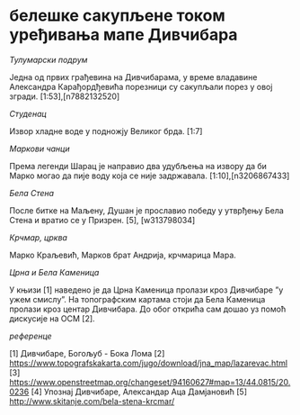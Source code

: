 # белешке сакупљене током уређивања мапе Дивчибара


*Тулумарски подрум*

Једна од првих грађевина на Дивчибарама, у време владавине Александра Карађордђевића порезници су сакупљали порез у овој згради. [1:53],[n7882132520]

*Студенац*

Извор хладне воде у подножју Великог брда. [1:7]

*Маркови чанци*

Према легенди Шарац је направио два удубљења на извору да би Марко могао да пије воду која се није задржавала. [1:10],[n3206867433]

*Бела Стена*

После битке на Маљену, Душан је прославио победу у утврђењу Бела Стена и вратио се у Призрен. [5], [w313798034]

*Крчмар, црква*

Марко Краљевић, Марков брат Андрија, крчмарица Мара.

*Црна и Бела Каменица*

У књизи [1] наведено је да Црна Каменица пролази кроз Дивчибаре ”у ужем смислу”. На топографским картама стоји да Бела Каменица пролази кроз центар Дивчибара. До обог открића сам дошао уз помоћ дискусије на ОСМ [2].

*референце*

[1] Дивчибаре, Богољуб - Бока Лома
[2] https://www.topografskakarta.com/jugo/download/jna_map/lazarevac.html
[3] https://www.openstreetmap.org/changeset/94160627#map=13/44.0815/20.0236
[4] Упознај Дивчибаре, Александар Аца Дамјановић
[5] http://www.skitanje.com/bela-stena-krcmar/
